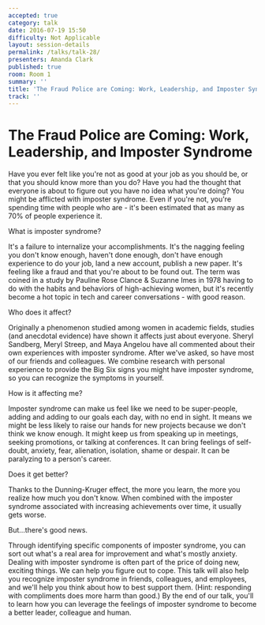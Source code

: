 ```yaml
---
accepted: true
category: talk
date: 2016-07-19 15:50
difficulty: Not Applicable
layout: session-details
permalink: /talks/talk-28/
presenters: Amanda Clark
published: true
room: Room 1
summary: ''
title: 'The Fraud Police are Coming: Work, Leadership, and Imposter Syndrome'
track: ''
---
```


# The Fraud Police are Coming: Work, Leadership, and Imposter Syndrome

Have you ever felt like you're not as good at your job as you should be, or
that you should know more than you do? Have you had the thought that everyone
is about to figure out you have no idea what you're doing? You might be
afflicted with imposter syndrome. Even if you're not, you're spending time
with people who are - it's been estimated that as many as 70% of people
experience it.

What is imposter syndrome?

It's a failure to internalize your accomplishments. It's the nagging feeling
you don't know enough, haven't done enough, don't have enough experience to do
your job, land a new account, publish a new paper. It's feeling like a fraud
and that you're about to be found out. The term was coined in a study by
Pauline Rose Clance &amp; Suzanne Imes in 1978 having to do with the habits
and behaviors of high-achieving women, but it's recently become a hot topic in
tech and career conversations - with good reason.

Who does it affect?

Originally a phenomenon studied among women in academic fields, studies (and
anecdotal evidence) have shown it affects just about everyone. Sheryl
Sandberg, Meryl Streep, and Maya Angelou have all commented about their own
experiences with imposter syndrome. After we've asked, so have most of our
friends and colleagues. We combine research with personal experience to
provide the Big Six signs you might have imposter syndrome, so you can
recognize the symptoms in yourself.

How is it affecting me?

Imposter syndrome can make us feel like we need to be super-people, adding and
adding to our goals each day, with no end in sight. It means we might be less
likely to raise our hands for new projects because we don't think we know
enough. It might keep us from speaking up in meetings, seeking promotions, or
talking at conferences. It can bring feelings of self-doubt, anxiety, fear,
alienation, isolation, shame or despair. It can be paralyzing to a person's
career.

Does it get better?

Thanks to the Dunning-Kruger effect, the more you learn, the more you realize
how much you don't know. When combined with the imposter syndrome associated
with increasing achievements over time, it usually gets worse.

But...there's good news.

Through identifying specific components of imposter syndrome, you can sort out
what's a real area for improvement and what's mostly anxiety. Dealing with
imposter syndrome is often part of the price of doing new, exciting things. We
can help you figure out to cope. This talk will also help you recognize
imposter syndrome in friends, colleagues, and employees, and we'll help you
think about how to best support them. (Hint: responding with compliments does
more harm than good.) By the end of our talk, you'll to learn how you can
leverage the feelings of imposter syndrome to become a better leader,
colleague and human.